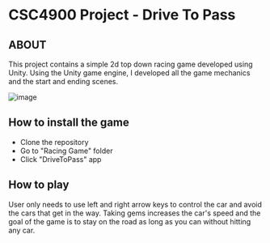 # CSC4900 Project - Drive To Pass

## ABOUT

This project contains a simple 2d top down racing game developed using Unity.
Using the Unity game engine, I developed all the game mechanics and the start and ending scenes. 

![image](/driveToPass.gif)


## How to install the game

* Clone the repository
* Go to "Racing Game" folder
* Click "DriveToPass" app

## How to play

User only needs to use left and right arrow keys to control the car and avoid the cars that get in the way. Taking gems increases the car's speed and the goal of the game is to stay on the road as long as you can without hitting any car.
